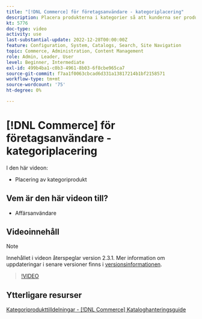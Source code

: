 ```yaml
---
title: "[!DNL Commerce] för företagsanvändare - kategoriplacering"
description: Placera produkterna i kategorier så att kunderna ser produkterna överst som du vill att de ska se.
kt: 5776
doc-type: video
activity: use
last-substantial-update: 2022-12-28T00:00:00Z
feature: Configuration, System, Catalogs, Search, Site Navigation
topic: Commerce, Administration, Content Management
role: Admin, Leader, User
level: Beginner, Intermediate
exl-id: 499b4ba1-c0b3-4961-8b03-6f8cbe965ca7
source-git-commit: f7aa1f0063cbcad6d331a13817214b1bf2158571
workflow-type: tm+mt
source-wordcount: '75'
ht-degree: 0%

---
```


# [!DNL Commerce] för företagsanvändare - kategoriplacering

I den här videon:

- Placering av kategoriprodukt

## Vem är den här videon till?

- Affärsanvändare

## Videoinnehåll

>[!NOTE]
>
>Innehållet i videon återspeglar version 2.3.1. Mer information om uppdateringar i senare versioner finns i [versionsinformationen](https://experienceleague.adobe.com/docs/commerce-operations/release/notes/overview.html?lang=sv-SE).

>[!VIDEO](https://video.tv.adobe.com/v/36187?quality=12&learn=on)

## Ytterligare resurser

[Kategoriprodukttilldelningar - [!DNL Commerce] Kataloghanteringsguide](https://experienceleague.adobe.com/docs/commerce-admin/catalog/categories/products-in-category/categories-product-assignments.html?lang=sv-SE)
